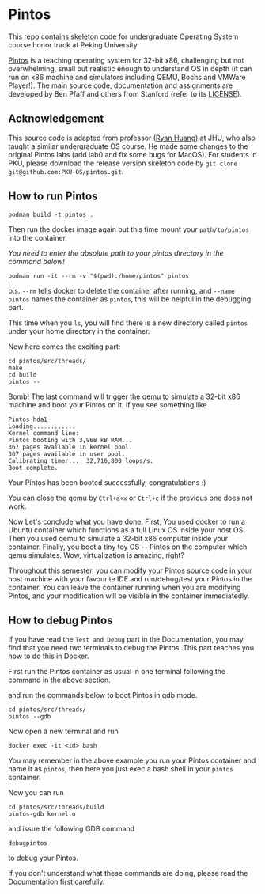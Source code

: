# Pintos
This repo contains skeleton code for undergraduate Operating System course honor track at Peking University. 

[Pintos](http://pintos-os.org) is a teaching operating system for 32-bit x86, challenging but not overwhelming, small
but realistic enough to understand OS in depth (it can run on x86 machine and simulators 
including QEMU, Bochs and VMWare Player!). The main source code, documentation and assignments 
are developed by Ben Pfaff and others from Stanford (refer to its [LICENSE](./LICENSE)).

## Acknowledgement
This source code is adapted from professor ([Ryan Huang](huang@cs.jhu.edu)) at JHU, who also taught a similar undergraduate OS course. He made some changes to the original
Pintos labs (add lab0 and fix some bugs for MacOS). For students in PKU, please
download the release version skeleton code by `git clone git@github.com:PKU-OS/pintos.git`.

## How to run Pintos

```
podman build -t pintos .
```

Then run the docker image again but this time mount your `path/to/pintos` into the container.

*You need to enter the absolute path to your pintos directory in the command below!*

```
podman run -it --rm -v "$(pwd):/home/pintos" pintos
```
p.s. `--rm` tells docker to delete the container after running, and `--name pintos` names the container as `pintos`, this will be helpful in the debugging part.

This time when you `ls`, you will find there is a new directory called `pintos` under your home directory in the container.

Now here comes the exciting part:

```
cd pintos/src/threads/
make
cd build
pintos --
```

Bomb! The last command will trigger the qemu to simulate a 32-bit x86 machine and boot your Pintos on it. If you see something like

```
Pintos hda1
Loading............
Kernel command line:
Pintos booting with 3,968 kB RAM...
367 pages available in kernel pool.
367 pages available in user pool.
Calibrating timer...  32,716,800 loops/s.
Boot complete.
```

Your Pintos has been booted successfully, congratulations :)

You can close the qemu by `Ctrl+a+x` or `Ctrl+c` if the previous one does not work.

Now Let's conclude what you have done. First, You used docker to run a Ubuntu container which functions as a full Linux OS inside your host OS. Then you used qemu to simulate a 32-bit x86 computer inside your container. Finally, you boot a tiny toy OS -- Pintos on the computer which qemu simulates. Wow, virtualization is amazing, right?

Throughout this semester, you can modify your Pintos source code in your host machine with your favourite IDE and run/debug/test your Pintos in the container. You can leave the container running when you are modifying Pintos, and your modification will be visible in the container immediatedly.

## How to debug Pintos
If you have read the `Test and Debug` part in the Documentation, you may find that you need two terminals to debug the Pintos. This part teaches you how to do this in Docker.

First run the Pintos container as usual in one terminal following the command in the above section.

and run the commands below to boot Pintos in gdb mode.

```
cd pintos/src/threads/
pintos --gdb
```

Now open a new terminal and run 

```
docker exec -it <id> bash
```

You may remember in the above example you run your Pintos container and name it as `pintos`, then here you just exec a bash shell in your `pintos` container. 

Now you can run

```
cd pintos/src/threads/build
pintos-gdb kernel.o
```

and issue the following GDB command

```
debugpintos
```

to debug your Pintos.

If you don't understand what these commands are doing, please read the Documentation first carefully.
